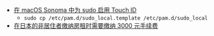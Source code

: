 - [在 macOS Sonoma 中为 sudo 启用 Touch ID](https://jc0b.computer/posts/enabling-touchid-for-sudo-macos-sonoma/)
	- `sudo cp /etc/pam.d/sudo_local.template /etc/pam.d/sudo_local`
- [在日本的非居住者缴纳房租时需要缴纳 3000 元手续费](https://x.com/Nohomework0/status/1819551834262196623)